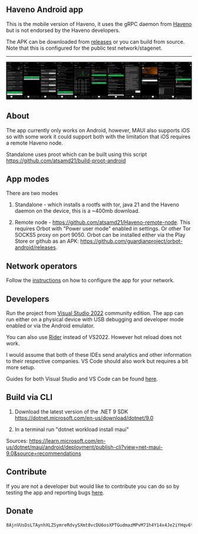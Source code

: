 ﻿## Haveno Android app

This is the mobile version of Haveno, it uses the gRPC daemon from <a href="https://github.com/haveno-dex/haveno" target="_blank">Haveno</a> but is not endorsed by the Haveno developers.

The APK can be downloaded from <a href="https://github.com/atsamd21/Haveno-app/releases" target="_blank">releases</a> or you can build from source. Note that this is configured for the public test network/stagenet.

***********************************************

![alt text](https://github.com/atsamd21/Haveno-app/blob/master/app-new-ui.png "Image of application")

## About
The app currently only works on Android, however, MAUI also supports iOS so with some work it could support both with the limitation that iOS requires a remote Haveno node.

Standalone uses proot which can be built using this script https://github.com/atsamd21/build-proot-android

## App modes
There are two modes

1. Standalone - which installs a rootfs with tor, java 21 and the Haveno daemon on the device, this is a ~400mb download.

2. Remote node - https://github.com/atsamd21/Haveno-remote-node. This requires Orbot with "Power user mode" enabled in settings. Or other Tor SOCKS5 proxy on port 9050. Orbot can be installed either via the Play Store or github as an APK: https://github.com/guardianproject/orbot-android/releases.

## Network operators
Follow the <a href="https://github.com/atsamd21/Haveno-app/blob/master/CONFIGURATION.MD" target="_blank">instructions</a> on how to configure the app for your network.

## Developers
Run the project from <a href="https://visualstudio.microsoft.com/downloads/" target="_blank">Visual Studio 2022</a> community edition.
The app can run either on a physical device with USB debugging and developer mode enabled or via the Android emulator.

You can also use <a href="https://www.jetbrains.com/rider/download/?section=linux" target="_blank">Rider</a> instead of VS2022. However hot reload does not work.

I would assume that both of these IDEs send analytics and other information to their respective companies. VS Code should also work but requires a bit more setup.

Guides for both Visual Studio and VS Code can be found <a href="https://learn.microsoft.com/en-us/dotnet/maui/get-started/installation?view=net-maui-9.0&tabs=visual-studio" target="_blank">here</a>.

## Build via CLI
1. Download the latest version of the .NET 9 SDK https://dotnet.microsoft.com/en-us/download/dotnet/9.0

2. In a terminal run "dotnet workload install maui"

Sources: https://learn.microsoft.com/en-us/dotnet/maui/android/deployment/publish-cli?view=net-maui-9.0&source=recommendations

## Contribute
If you are not a developer but would like to contribute you can do so by testing the app and reporting bugs <a href="https://github.com/atsamd21/Haveno-app/issues" target="_blank">here</a>.

## Donate
```
8AjnVUsDsLTAynhXLZSymreRdvySXmt8vcDU6osXPTGudmazMPvM71h4Y14x4Je2iYHqv6tRUq52zixb5nV9oFwp7Y1DVRU
```
